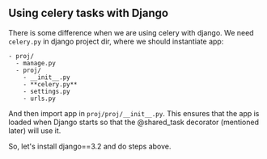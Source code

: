 ## Using celery tasks with Django

There is some difference when we are using celery with django. We need 
`celery.py` in django project dir, where we should instantiate app:
```
- proj/
  - manage.py
  - proj/
    - __init__.py
    - **celery.py**
    - settings.py
    - urls.py
```
And then import app in `proj/proj/__init__.py`. This ensures that the app is 
loaded when Django starts so that the @shared_task decorator (mentioned later) 
will use it.

So, let's install django==3.2 and do steps above.
